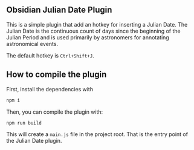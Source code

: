 ## Obsidian Julian Date Plugin

This is a simple plugin that add an hotkey for inserting a Julian Date. The Julian Date is the continuous count of days since the beginning of the Julian Period and is used primarily by astronomers for annotating astronomical events.

The default hotkey is `Ctrl+Shift+J`.

## How to compile the plugin

First, install the dependencies with

```bash
npm i
```

Then, you can compile the plugin with:

```bash
npm run build
```

This will create a `main.js` file in the project root. That is the entry point of the Julian Date plugin.
